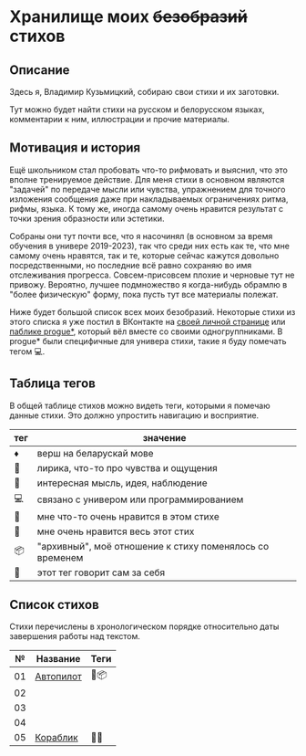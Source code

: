 # Хранилище моих ~~безобразий~~ стихов

## Описание

Здесь я, Владимир Кузьмицкий, собираю свои стихи и их заготовки.

Тут можно будет найти стихи на русском и белорусском языках, комментарии к ним, иллюстрации и прочие материалы.

## Мотивация и история

Ещё школьником стал пробовать что-то рифмовать и выяснил, что это вполне тренируемое действие. Для меня стихи в основном являются "задачей" по передаче мысли или чувства, упражнением для точного изложения сообщения даже при накладываемых ограничениях ритма, рифмы, языка. К тому же, иногда самому очень нравится результат с точки зрения образности или эстетики.

Собраны они тут почти все, что я насочинял (в основном за время обучения в универе 2019-2023), так что среди них есть как те, что мне самому очень нравятся, так и те, которые сейчас кажутся довольно посредственными, но последние всё равно сохраняю во имя отслеживания прогресса. Совсем-присовсем плохие и черновые тут не привожу. Вероятно, лучшее подмножество я когда-нибудь обрамлю в "более физическую" форму, пока пусть тут все материалы полежат.

Ниже будет большой список всех моих безобразий. Некоторые стихи из этого списка я уже постил в ВКонтакте на [своей личной странице](https://vk.com/vkuzia) или [паблике progue*](https://vk.com/pointer_progue), который вёл вместе со своими одногруппниками. В progue* были специфичные для универа стихи, такие я буду помечать тегом 💻.

## Таблица тегов

В общей таблице стихов можно видеть теги, которыми я помечаю данные стихи. Это должно упростить навигацию и восприятие.

|тег|значение|
|--|--|
|♦️|верш на беларускай мове|
|🎵|лирика, что-то про чувства и ощущения|
|💭|интересная мысль, идея, наблюдение|
|💻|связано с универом или программированием|
|🥈|мне что-то очень нравится в этом стихе|
|🥇|мне очень нравится весь этот стих|
|📦|"архивный", моё отношение к стиху поменялось со временем|
|🤡|этот тег говорит сам за себя|

## Список стихов

Стихи перечислены в хронологическом порядке относительно даты завершения работы над текстом.

| № | Название | Теги |
|--------|--------|--------|
| 01 | [Автопилот](poems/01.Автопилот) | 🎵📦 |
| 02 |  |  |
| 03 |  |  |
| 04 |  |  | 
| 05 | [Кораблик](poems/05.Кораблик) |🎵🥈|
